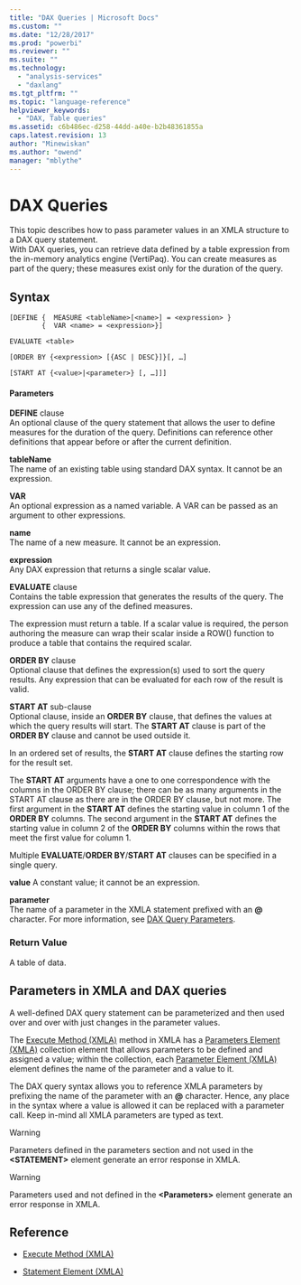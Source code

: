 ```yaml
---
title: "DAX Queries | Microsoft Docs"
ms.custom: ""
ms.date: "12/28/2017"
ms.prod: "powerbi"
ms.reviewer: ""
ms.suite: ""
ms.technology: 
  - "analysis-services"
  - "daxlang"
ms.tgt_pltfrm: ""
ms.topic: "language-reference"
helpviewer_keywords: 
  - "DAX, Table queries"
ms.assetid: c6b486ec-d258-44dd-a40e-b2b48361855a
caps.latest.revision: 13
author: "Minewiskan"
ms.author: "owend"
manager: "mblythe"
---
```

# DAX Queries
 This topic describes how to pass parameter values in an XMLA structure to a DAX query statement.  
With DAX queries, you can retrieve data defined by a table expression from the in-memory analytics engine (VertiPaq). You can create measures as part of the query; these measures exist only for the duration of the query.  
  
## Syntax  
  
```  
[DEFINE {  MEASURE <tableName>[<name>] = <expression> } 
        {  VAR <name> = <expression>}]
```  
 
```  
EVALUATE <table>  
```  
  
```  
[ORDER BY {<expression> [{ASC | DESC}]}[, …]  
```  
  
```  
[START AT {<value>|<parameter>} [, …]]]  
```  
  
#### Parameters  
**DEFINE** clause  
An optional clause of the query statement that allows the user to define measures for the duration of the query. Definitions can reference other definitions that appear before or after the current definition.  
  
**tableName**  
The name of an existing table using standard DAX syntax. It cannot be an expression.  
  
**VAR**   
An optional expression as a named variable. A VAR can be passed as an argument to other expressions.       

**name**  
The name of a new measure. It cannot be an expression.  
  
**expression**  
Any DAX expression that returns a single scalar value. 


  
**EVALUATE** clause  
Contains the table expression that generates the results of the query. The expression can use any of the defined measures.  
  
The expression must return a table. If a scalar value is required, the person authoring the measure can wrap their scalar inside a ROW() function to produce a table that contains the required scalar.  
  
**ORDER BY** clause  
Optional clause that defines the expression(s) used to sort the query results. Any expression that can be evaluated for each row of the result is valid.  
  
**START AT** sub-clause  
Optional clause, inside an **ORDER BY** clause, that defines the values at which the query results will start. The **START AT** clause is part of the **ORDER BY** clause and cannot be used outside it.  
  
In an ordered set of results, the **START AT** clause defines the starting row for the result set.  
  
The **START AT** arguments have a one to one correspondence with the columns in the ORDER BY clause; there can be as many arguments in the START AT clause as there are in the ORDER BY clause, but not more. The first argument in the **START AT** defines the starting value in column 1 of the **ORDER BY** columns. The second argument in the **START AT** defines the starting value in column 2 of the **ORDER BY** columns within the rows that meet the first value for column 1.  

Multiple **EVALUATE**/**ORDER BY**/**START AT** clauses can be specified in a single query.
  
**value**
A constant value; it cannot be an expression.  
  
**parameter**  
The name of a parameter in the XMLA statement prefixed with an **@** character. For more information, see [DAX Query Parameters](../Topic/DAX%20Query%20Parameters.md).  




### Return Value  
A table of data.  
  
## Parameters in XMLA and DAX queries  
A well-defined DAX query statement can be parameterized and then used over and over with just changes in the parameter values.  
  
The [Execute Method (XMLA)](http://msdn.microsoft.com/en-us/0fff5221-7164-4bbc-ab58-49cf04c52664) method in XMLA has a [Parameters Element (XMLA)](http://msdn.microsoft.com/en-us/d46454a1-a1d1-4aa8-95ea-54be22a53e83) collection element that allows parameters to be defined and assigned a value; within the collection, each [Parameter Element (XMLA)](http://msdn.microsoft.com/en-us/fe31ac3d-a3e8-4f60-a81a-c43271ddbed4) element defines the name of the parameter and a value to it.  
  
The DAX query syntax allows you to reference XMLA parameters by prefixing the name of the parameter with an **@** character. Hence, any place in the syntax where a value is allowed it can be replaced with a parameter call. Keep in-mind all XMLA parameters are typed as text.  
  
> [!WARNING]  
> Parameters defined in the parameters section and not used in the **&lt;STATEMENT&gt;** element generate an error response in XMLA.  
  
> [!WARNING]  
> Parameters used and not defined in the **&lt;Parameters&gt;** element generate an error response in XMLA.  
  

  
## Reference  
  
-   [Execute Method (XMLA)](http://msdn.microsoft.com/en-us/0fff5221-7164-4bbc-ab58-49cf04c52664)  
  
-   [Statement Element (XMLA)](http://msdn.microsoft.com/en-us/bfedc03c-d476-4d55-b5fd-36169f01351a)  
  